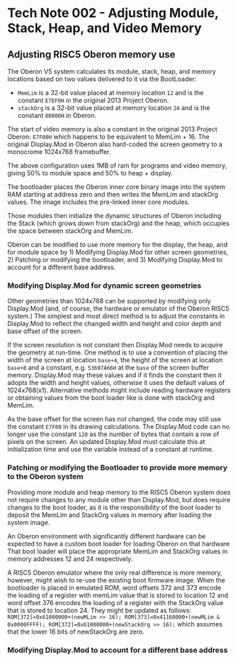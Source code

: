 # Tech Note 002 - Adjusting Module, Stack, Heap, and Video Memory
## Adjusting RISC5 Oberon memory use

The Oberon V5 system calculates its module, stack, heap, and memory locations based on two values delivered to it via the BootLoader: 

* `MemLim` is a 32-bit value placed at memory location `12` and is the constant `E7EF0H` in the original 2013 Project Oberon. 
* `stackOrg` is a 32-bit value placed at memory location `24` and is the constant `80000H` in Oberon.

The start of video memory is also a constant in the original 2013 Project Oberon: `E7F00H` which happens to be equivalent to MemLim + 16. The original Display.Mod in Oberon also hard-coded the screen geometry to a monocrome 1024x768 framebuffer.

The above configuration uses 1MB of ram for programs and video memory, giving 50% to module space and 50% to heap + display.

The bootloader places the Oberon inner core binary image into the system RAM starting at address zero and then writes the MemLim and stackOrg values. The image includes the pre-linked inner core modules. 

Those modules then initialize the dynamic structures of Oberon including the Stack (which grows down from stackOrg) and the heap, which occupies the space between stackOrg and MemLim.

Oberon can be modified to use more memory for the display, the heap, and for module space by 1) Modifying Display.Mod for other screen geometries, 2) Patching or modifying the bootloader, and 3) Modifying Display.Mod to account for a different base address. 

### Modifying Display.Mod for dynamic screen geometries

Other geometries than 1024x768 can be supported by modifying only Display.Mod (and, of course, the hardware or emulator of the Oberon RISC5 system.) The simplest and most direct method is to adjust the constants in Display.Mod to reflect the changed width and height and color depth and base offset of the screen. 

If the screen resolution is not constant then Display.Mod needs to acquire the geometry at run-time. One method is to use a convention of placing the width of the screen at location `base+4`, the height of the screen at location `base+8` and a constant, e.g. `53697A66H` at the `base` of the screen buffer memory. Display.Mod may these values and if it finds the constant then it adopts the width and height values, otherwise it uses the default values of 1024x768(x1).  Alternative methods might include reading hardware registers or obtaining values from the boot loader like is done with stackOrg and MemLim.

As the base offset for the screen has not changed, the code may still use the constant `E7F00` in its drawing calculations. The Display.Mod code can no longer use the constant `128` as the number of bytes that contain a row of pixels on the screen.
 An updated Display.Mod must calculate this at initialization time and use the variable instead of a constant at runtime.
 
### Patching or modifying the Bootloader to provide more memory to the Oberon system

Providing more module and heap memory to the RISC5 Oberon system does not require changes to any module other than Display.Mod, but does require changes to the boot loader, as it is the responsibility of the boot loader to deposit the MemLim and StackOrg values in memory after loading the system image.

An Oberon environment with significantly different hardware can be expected to have a custom boot loader for loading Oberon on that hardware That boot loader will place the appropriate MemLim and StackOrg values in memory addresses 12 and 24 respectively.

A RISC5 Oberon emulator where the only real difference is more memory, however, might wish to re-use the existing boot firmware image. When the bootloader is placed in emulated ROM, word offsets 372 and 373 encode the loading of a register with memLim value that is stored to location 12 and word offset 376 encodes the loading of a register with the StackOrg value that is stored to location 24. They might be updated as follows: `ROM[372]=0x61000000+(newMLim >> 16); ROM[373]=0x41160000+(newMLim & 0x0000FFFF); ROM[372]=0x61000000+(newStackOrg >> 16);` which assumes that the lower 16 bits of newStackOrg are zero. 

### Modifying Display.Mod to account for a different base address

